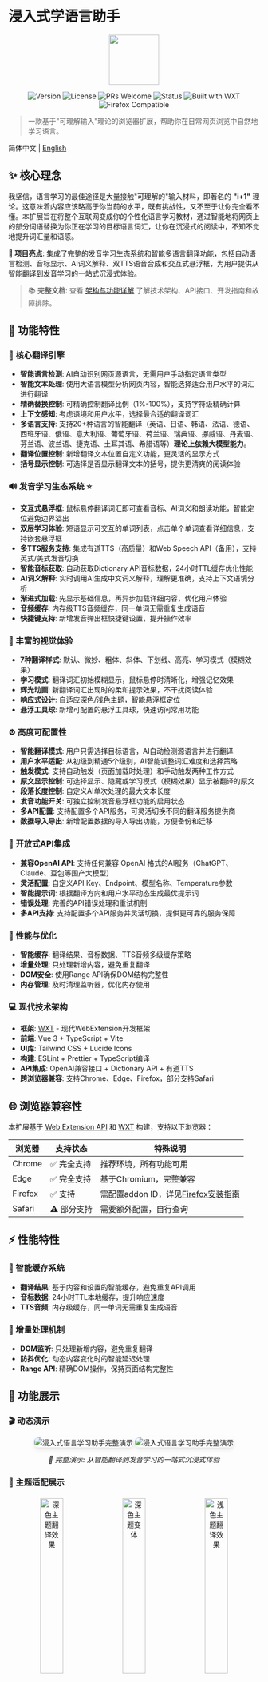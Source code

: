 # 浸入式学语言助手

<div align="center">
<img src="public/icon/128.png" width="100" height="100"  />
</div>
<div align="center">

![Version](https://img.shields.io/github/package-json/v/xiao-zaiyi/illa-helper?color=blue)
![License](https://img.shields.io/badge/license-MIT-blue.svg)
![PRs Welcome](https://img.shields.io/badge/PRs-welcome-brightgreen.svg)
![Status](https://img.shields.io/badge/status-stable-green)
![Built with WXT](https://img.shields.io/badge/built%20with-WXT-blue)
![Firefox Compatible](https://img.shields.io/badge/Firefox-compatible-orange)
</div>

> 一款基于"可理解输入"理论的浏览器扩展，帮助你在日常网页浏览中自然地学习语言。

简体中文 | [English](./README.md)

## ✨ 核心理念

我坚信，语言学习的最佳途径是大量接触"可理解的"输入材料，即著名的 **"i+1"** 理论。这意味着内容应该略高于你当前的水平，既有挑战性，又不至于让你完全看不懂。本扩展旨在将整个互联网变成你的个性化语言学习教材，通过智能地将网页上的部分词语替换为你正在学习的目标语言词汇，让你在沉浸式的阅读中，不知不觉地提升词汇量和语感。

**🎯 项目亮点**: 集成了完整的发音学习生态系统和智能多语言翻译功能，包括自动语言检测、音标显示、AI词义解释、双TTS语音合成和交互式悬浮框，为用户提供从智能翻译到发音学习的一站式沉浸式体验。

> 📚 **完整文档**: 查看 [架构与功能详解](./docs/ARCHITECTURE_AND_FEATURES.md) 了解技术架构、API接口、开发指南和故障排除。

## 🚀 功能特性

### 🎯 核心翻译引擎
- **智能语言检测**: AI自动识别网页源语言，无需用户手动指定语言类型
- **智能文本处理**: 使用大语言模型分析网页内容，智能选择适合用户水平的词汇进行翻译
- **精确替换控制**: 可精确控制翻译比例（1%-100%），支持字符级精确计算
- **上下文感知**: 考虑语境和用户水平，选择最合适的翻译词汇
- **多语言支持**: 支持20+种语言的智能翻译（英语、日语、韩语、法语、德语、西班牙语、俄语、意大利语、葡萄牙语、荷兰语、瑞典语、挪威语、丹麦语、芬兰语、波兰语、捷克语、土耳其语、希腊语等）**理论上依赖大模型能力**。
- **翻译位置控制**: 新增翻译文本位置自定义功能，更灵活的显示方式
- **括号显示控制**: 可选择是否显示翻译文本的括号，提供更清爽的阅读体验

### 🔊 发音学习生态系统 ⭐
- **交互式悬浮框**: 鼠标悬停翻译词汇即可查看音标、AI词义和朗读功能，智能定位避免边界溢出
- **双层学习体验**: 短语显示可交互的单词列表，点击单个单词查看详细信息，支持嵌套悬浮框
- **多TTS服务支持**: 集成有道TTS（高质量）和Web Speech API（备用），支持英式/美式发音切换
- **智能音标获取**: 自动获取Dictionary API音标数据，24小时TTL缓存优化性能
- **AI词义解释**: 实时调用AI生成中文词义解释，理解更准确，支持上下文语境分析
- **渐进式加载**: 先显示基础信息，再异步加载详细内容，优化用户体验
- **音频缓存**: 内存级TTS音频缓存，同一单词无需重复生成语音
- **快捷键支持**: 新增发音弹出框快捷键设置，提升操作效率

### 🎨 丰富的视觉体验
- **7种翻译样式**: 默认、微妙、粗体、斜体、下划线、高亮、学习模式（模糊效果）
- **学习模式**: 翻译词汇初始模糊显示，鼠标悬停时清晰化，增强记忆效果
- **辉光动画**: 新翻译词汇出现时的柔和提示效果，不干扰阅读体验
- **响应式设计**: 自适应深色/浅色主题，智能悬浮框定位
- **悬浮工具球**: 新增可配置的悬浮工具球，快速访问常用功能

### ⚙️ 高度可配置性
- **智能翻译模式**: 用户只需选择目标语言，AI自动检测源语言并进行翻译
- **用户水平适配**: 从初级到精通5个级别，AI智能调整词汇难度和选择策略
- **触发模式**: 支持自动触发（页面加载时处理）和手动触发两种工作方式
- **原文显示控制**: 可选择显示、隐藏或学习模式（模糊效果）显示被翻译的原文
- **段落长度控制**: 自定义AI单次处理的最大文本长度
- **发音功能开关**: 可独立控制发音悬浮框功能的启用状态
- **多API配置**: 支持配置多个API服务，可灵活切换不同的翻译服务提供商
- **数据导入导出**: 新增配置数据的导入导出功能，方便备份和迁移

### 🔌 开放式API集成
- **兼容OpenAI API**: 支持任何兼容 OpenAI 格式的AI服务（ChatGPT、Claude、豆包等国产大模型）
- **灵活配置**: 自定义API Key、Endpoint、模型名称、Temperature参数
- **智能提示词**: 根据翻译方向和用户水平动态生成最优提示词
- **错误处理**: 完善的API错误处理和重试机制
- **多API支持**: 支持配置多个API服务并灵活切换，提供更可靠的服务保障

### 🚀 性能与优化
- **智能缓存**: 翻译结果、音标数据、TTS音频多级缓存策略
- **增量处理**: 只处理新增内容，避免重复翻译
- **DOM安全**: 使用Range API确保DOM结构完整性
- **内存管理**: 及时清理监听器，优化内存使用

### 💻 现代技术架构
- **框架**: [WXT](https://wxt.dev/) - 现代WebExtension开发框架
- **前端**: Vue 3 + TypeScript + Vite
- **UI库**: Tailwind CSS + Lucide Icons
- **构建**: ESLint + Prettier + TypeScript编译
- **API集成**: OpenAI兼容接口 + Dictionary API + 有道TTS
- **跨浏览器兼容**: 支持Chrome、Edge、Firefox，部分支持Safari

## 🌐 浏览器兼容性

本扩展基于 [Web Extension API](https://developer.mozilla.org/en-US/docs/Mozilla/Add-ons/WebExtensions) 和 [WXT](https://wxt.dev/) 构建，支持以下浏览器：

| 浏览器 | 支持状态 | 特殊说明 |
|-------|--------|----------|
| Chrome | ✅ 完全支持 | 推荐环境，所有功能可用 |
| Edge | ✅ 完全支持 | 基于Chromium，完整兼容 |
| Firefox | ✅ 支持 | 需配置addon ID，详见[Firefox安装指南](#firefox-安装指南) |
| Safari | ⚠️ 部分支持 | 需要额外配置，自行查询 |

## ⚡ 性能特性

### 🚀 智能缓存系统
- **翻译结果**: 基于内容和设置的智能缓存，避免重复API调用
- **音标数据**: 24小时TTL本地缓存，提升响应速度
- **TTS音频**: 内存级缓存，同一单词无需重复生成语音

### 🔄 增量处理机制
- **DOM监听**: 只处理新增内容，避免重复翻译
- **防抖优化**: 动态内容变化时的智能延迟处理
- **Range API**: 精确DOM操作，保持页面结构完整性

## 📸 功能展示

### 🎬 动态演示
<div align="center">
  <img src="images/Demo.gif" alt="浸入式语言学习助手完整演示" style="max-width:80%; border-radius:8px; box-shadow:0 4px 8px rgba(0,0,0,0.1)"/>
  <img src="images/demo1.gif" alt="浸入式语言学习助手完整演示" style="max-width:80%; border-radius:8px; box-shadow:0 4px 8px rgba(0,0,0,0.1)"/>
  <p><i>🎯 完整演示: 从智能翻译到发音学习的一站式沉浸式体验</i></p>
</div>

### 🎨 主题适配展示
<div style="width:100%" align="center">
  <img src="images/home-dark.png" alt="深色主题翻译效果" style="width:30%; margin:5px; border-radius:6px"/>
  <img src="images/home-dark1.png" alt="深色主题变体" style="width:30%; margin:5px; border-radius:6px"/>
  <img src="images/home-light.png" alt="浅色主题翻译效果" style="width:30%; margin:5px; border-radius:6px"/>
  <p><i>🌗 主题适配: 深色/浅色主题智能切换，现代化视觉体验</i></p>
  <img src="images/set-base.png" alt="设置" style="width:100%; margin:5px; border-radius:6px;"/>
  <img src="images/set-ai.png" alt="设置" style="width:100%; margin:5px; border-radius:6px;"/>
  <p><i>👍 设置页支持多种配置</i></p>
</div>


### 🌍 多语言学习场景
<div style="width:100%" align="center">
  <img src="images/cn-test.png" alt="中文学习场景" style="width:45%; margin:5px; border-radius:6px"/>
  <img src="images/en-test.png" alt="英文学习场景" style="width:45%; margin:5px; border-radius:6px"/>
  <br/>
  <img src="images/jp-test.png" alt="日文学习场景" style="width:45%; margin:5px; border-radius:6px"/>
  <img src="images/k-test.png" alt="韩文学习场景" style="width:45%; margin:5px; border-radius:6px"/>
  <p><i>🧠 智能多语言: 支持20+种语言的AI自动检测和翻译，涵盖中文、英语、日语、韩语等主流学习语言</i></p>
</div>

## 🛠️ 安装与运行

### 1. 先决条件

- [Node.js](https://nodejs.org/)（版本 18 或更高）
- [npm](https://nodejs.org/) 或其他包管理器

### 2. 安装

1.  **克隆仓库:**
    
    ```bash
    git clone https://github.com/xiao-zaiyi/illa-helper.git
    cd illa-helper
    ```
    
2.  **安装依赖:**
    
    ```bash
    npm install
    ```
    
> **提示**: 如果你只想使用这个扩展而不参与开发，请直接前往 [Releases](https://github.com/xiao-zaiyi/illa-helper/releases) 页面下载最新版本的打包文件。

### 3. 配置

项目通过 `.env` 文件管理本地开发环境的配置。

1.  **创建 `.env` 文件:**
    复制 `.env.example` 文件来创建你自己的本地配置文件。
    ```bash
    cp .env.example .env
    ```

2.  **修改配置:**
    打开新建的 `.env` 文件，至少你需要提供一个有效的 API Key 才能让翻译功能正常工作。
    ```env
    VITE_WXT_DEFAULT_API_KEY="sk-your-real-api-key"
    # 你也可以在这里覆盖其他的默认设置
    VITE_WXT_DEFAULT_API_ENDPOINT="https://xxxxx/api/v1/chat/completions"
    VITE_WXT_DEFAULT_MODEL="gpt-4"
    VITE_WXT_DEFAULT_TEMPERATURE="0.2"
    ```
    > **注意**: `.env` 文件已被添加到 `.gitignore` 中，所以你的密钥不会被意外提交。

### 4. 构建扩展

根据目标浏览器执行相应的构建命令：

#### Chrome/Edge构建
```bash
npm run build
npm run zip
```

#### Firefox构建
```bash
npm run build:firefox
npm run zip:firefox
```

### 5. 加载扩展

#### Chrome/Edge安装
1. 打开浏览器（Chrome、Edge等）
2. 进入扩展管理页面（`chrome://extensions` 或 `edge://extensions`）
3. 打开 **"开发者模式"**
4. 点击 **"加载已解压的扩展程序"**
5. 选择项目根目录下的 `.output/chrome-mv3` 文件夹
6. 完成！现在你应该能在浏览器工具栏看到扩展的图标了

#### Firefox安装指南 <a id="firefox-安装指南"></a>

Firefox由于安全限制，需要特殊的安装步骤：

**方法一：临时安装（推荐开发调试）**
1. 在Firefox地址栏输入 `about:debugging#/runtime/this-firefox`
2. 点击 **"临时加载附加组件..."**
3. 选择 `.output/firefox-mv2/manifest.json` 文件
4. 扩展将以临时方式加载，浏览器重启后需要重新加载

**方法二：修改安全配置（永久安装）**
1. 在Firefox地址栏输入 `about:config`
2. 搜索 `xpinstall.signatures.required`
3. 双击将值改为 `false`
4. 现在可以通过 `about:addons` 安装未签名的扩展

**Firefox Storage API配置说明**

Firefox中的storage API需要明确的addon ID才能正常工作。本项目已在 `wxt.config.ts` 中配置了Firefox特定设置：

```typescript
browser_specific_settings: {
  gecko: {
    id: 'illa-helper@xiao-zaiyi',
    strict_min_version: '88.0'
  }
}
```

这确保了在Firefox中可以正常使用存储功能保存用户设置。

## 📂 目录结构

```
.
├── .output/              # WXT 打包输出目录
│   ├── chrome-mv3/       # Chrome/Edge扩展文件
│   └── firefox-mv2/      # Firefox扩展文件
├── assets/               # 静态资源目录 (例如 CSS, 字体)
├── components/           # 全局Vue组件
├── docs/                 # 📚 项目文档
│   └── ARCHITECTURE_AND_FEATURES.md  # 详细技术文档
├── entrypoints/          # 扩展入口点
│   ├── background.ts     # 后台服务 (配置验证、通知管理)
│   ├── content.ts        # 内容脚本 (核心翻译逻辑)
│   ├── popup/            # Vue 3 弹窗界面
│   │   ├── App.vue       # 主界面组件
│   │   ├── index.html    # 弹窗页面
│   │   ├── main.ts       # 入口点脚本
│   │   └── style.css     # 弹窗样式
│   └── options/          # 设置页面（Vue 3）
│       ├── App.vue       # 设置主界面
│       ├── index.html    # 设置页面HTML
│       ├── main.ts       # 设置页面入口脚本
│       └── components/   # 设置页面组件 (内容无法获取)
├── images/               # 项目图片资源
├── lib/                  # 第三方库或辅助模块
├── src/modules/          # 核心功能模块 (注意：由于环境限制，此目录下的详细结构未能完全验证)
│   ├── pronunciation/    # 🔊 发音系统模块（完整生态系统）
│   │   ├── phonetic/     # 音标获取服务（Dictionary API）
│   │   ├── tts/          # 语音合成服务（有道TTS + Web Speech）
│   │   ├── translation/  # AI翻译集成（词义解释）
│   │   ├── services/     # 发音服务协调器（核心逻辑）
│   │   ├── ui/           # 悬浮框UI组件（交互界面）
│   │   ├── utils/        # 工具函数库（DOM、定位、计时器）
│   │   ├── config/       # 配置管理（常量、配置项）
│   │   └── types/        # 类型定义（完整类型系统）
│   ├── options/          # 设置管理模块
│   │   └── blacklist/    # 网站黑名单功能
│   ├── processing/       # 文本处理模块
│   ├── floatingBall/     # 浮动球功能
│   ├── apiService.ts     # AI翻译API服务
│   ├── textProcessor.ts  # 智能文本处理器
│   ├── textReplacer.ts   # 文本替换引擎
│   ├── styleManager.ts   # 样式管理器
│   ├── storageManager.ts # 配置存储管理
│   ├── languageManager.ts# 多语言支持
│   ├── promptManager.ts  # AI提示词管理
│   ├── messaging.ts      # 消息传递系统
│   └── types.ts          # 核心类型定义
├── public/               # 静态资源
│   ├── icon/             # 扩展图标 (内容无法获取)
│   ├── warning.png       # 通知图标
│   └── wxt.svg           # WXT 图标
├── .env.example          # 环境变量模板
├── wxt.config.ts         # WXT 框架配置
└── package.json          # 项目依赖配置
```

### 🔧 核心技术栈

- **框架**: [WXT](https://wxt.dev/) - 现代WebExtension开发框架
- **前端**: Vue 3 + TypeScript + Vite
- **UI库**: Tailwind CSS + Lucide Icons
- **构建**: ESLint + Prettier + TypeScript编译
- **API集成**: OpenAI兼容接口 + Dictionary API + 有道TTS
- **架构模式**: Provider模式 + 模块化设计 + 事件驱动
- **发音系统**: 工厂模式 + 多TTS服务 + 智能缓存
- **存储管理**: 配置版本控制 + 跨浏览器兼容

> 📖 **查看详细文档**: [架构与功能详解](./docs/ARCHITECTURE_AND_FEATURES.md) - 包含完整的技术架构、API参考和开发指南

## ❓ 常见问题

### 为什么我需要提供API密钥？

本扩展使用AI技术进行智能文本翻译，这需要调用API服务。您可以使用 OpenAI 的API密钥，或任何兼容 OpenAI API格式的第三方服务。

### 发音功能如何工作？

发音系统是我们的核心特色功能，提供完整的学习体验：
- **音标显示**: 自动获取Dictionary API音标数据
- **AI词义**: 实时调用AI获取中文释义解释
- **双TTS支持**: 有道TTS（高质量）+ Web Speech API（备用）
- **交互悬浮框**: 鼠标悬停查看，支持英美发音切换
- **短语学习**: 短语中每个单词都可独立查看和朗读

### 智能翻译模式如何使用？

智能翻译是我们的新功能，使用简单：
1. **选择翻译模式**: 在设置中选择"🧠 智能多语言模式"
2. **选择目标语言**: 从20+种支持语言中选择你想学习的语言
3. **开始浏览**: AI会自动检测网页语言并翻译到你的目标语言
4. **无需额外配置**: 系统会自动处理不同语言的网页内容

### 扩展会收集我的浏览数据吗？

不会。本扩展在本地处理所有网页内容，只将需要翻译的文本片段发送到配置的API服务。发音功能的音标和词义数据也会本地缓存，保护您的隐私。

### 我可以控制翻译比例吗？

可以。扩展提供了精确的翻译控制：
- **语言水平**: 5个级别从初级到精通，AI智能调整词汇难度
- **替换比例**: 1%-100%精确控制，支持按字符数计算
- **原文显示**: 可选择显示、隐藏或学习模式（模糊效果）
- **智能适配**: 在智能模式下，系统会根据检测到的语言自动优化翻译策略

### Safari浏览器如何安装？<a id="safari-扩展安装"></a>

Safari需要额外的步骤将Web扩展打包为Safari扩展。请参考[Apple开发者文档](https://developer.apple.com/documentation/safariservices/safari_web_extensions/converting_a_web_extension_for_safari)。

### Firefox相关问题解决 🚨

#### "获取用户设置失败: Error: The storage API will not work with a temporary addon ID"

这是Firefox的已知限制。解决方案：

1. **使用最新版本**: 确保使用最新的构建版本，已包含Firefox特定配置
2. **使用Firefox专用构建**: 运行 `npm run build:firefox && npm run zip:firefox`
3. **临时安装**: 通过 `about:debugging` 页面安装，而不是直接安装.xpi文件

#### "扩展此组件无法安装，因为它未通过验证"

- **方法一**：通过在地址栏输入 `about:debugging#/runtime/this-firefox` 选择 `临时加载附加组件...` 可以从文件安装Firefox扩展
- **方法二**：地址栏输入 `about:config` 搜索 `xpinstall.signatures.required` 设置项，双击改为 `false`

<div align="center">
  <img src="images/firefox-cn.png" style="max-width:80%; border-radius:8px; box-shadow:0 4px 8px rgba(0,0,0,0.1)"/>
</div>

### API相关问题

#### "API配置错误"通知

检查以下配置：
- API Key格式是否正确（通常以`sk-`开头）
- API Endpoint URL是否有效
- 模型名称是否支持
- 网络连接是否正常

#### 翻译质量不理想

可以尝试：
- 调整用户水平设置
- 修改翻译比例
- 更换更强大的AI模型
- 调整Temperature参数（建议0.1-0.3）

## 🛠️ 故障排除

### 常见问题诊断

#### 1. 扩展加载失败
- 检查Node.js版本（需要18+）
- 确保依赖安装完整：`npm install`
- 查看构建日志是否有错误

#### 2. 翻译功能不工作
- 验证API配置是否正确
- 检查网络连接
- 查看开发者控制台错误信息

#### 3. 发音功能异常
- 确保浏览器支持Web Speech API
- 检查有道TTS服务状态
- 验证Dictionary API可访问性

#### 4. 设置无法保存
- Firefox用户确认使用正确的安装方式
- 检查扩展权限设置
- 清除浏览器缓存后重试


## 🤝 贡献指南

我们非常欢迎各种形式的贡献！无论是提交 Bug、提出新功能建议，还是直接贡献代码。

### 如何贡献

1. **提交问题**
   - 使用 GitHub Issues 报告 bug 或提出功能建议
   - 清晰描述问题或建议的详细内容
   - 如果是 bug，请提供复现步骤和环境信息

2. **贡献代码**
   - **Fork** 本仓库
   - 创建一个新的分支 (`git checkout -b feature/your-amazing-feature`)
   - 编写并测试您的代码
   - 确保代码遵循项目的编码规范
   - 提交您的代码更改 (`git commit -m 'Add some amazing feature'`)
   - 将您的分支推送到远程仓库 (`git push origin feature/your-amazing-feature`)
   - 创建一个 **Pull Request**

3. **改进文档**
   - 文档改进对项目同样重要
   - 可以修正错别字、完善解释或添加示例

### 开发指南

- **架构原则**: 遵循Provider模式和模块化设计，特别是发音系统的工厂模式
- **代码规范**: TypeScript严格模式，ESLint + Prettier格式化，完整类型定义
- **测试要求**: 确保新功能在多种浏览器和网站上正常工作，特别是多语言环境
- **性能考虑**: 注意DOM操作效率、内存管理和多语言缓存策略
- **API兼容**: 保持与现有API接口的向后兼容性，支持配置版本迁移
- **多语言支持**: 新增语言时需要在languageManager.ts注册并测试翻译效果
- **发音功能**: 扩展TTS服务时需要实现ITTSProvider接口并注册到工厂
- **浏览器兼容性**: 新功能需要在Chrome、Edge、Firefox中测试

> 📖 **详细开发指南**: 查看 [架构与功能详解](./docs/ARCHITECTURE_AND_FEATURES.md) 获取完整的开发环境配置、代码结构说明和最佳实践。

## 🔗 相关链接

- **项目主页**: [GitHub Repository](https://github.com/xiao-zaiyi/illa-helper)
- **问题反馈**: [GitHub Issues](https://github.com/xiao-zaiyi/illa-helper/issues)
- **版本发布**: [GitHub Releases](https://github.com/xiao-zaiyi/illa-helper/releases)
- **技术文档**: [架构与功能详解](./docs/ARCHITECTURE_AND_FEATURES.md)
- **WXT框架**: [WXT.dev](https://wxt.dev/)

## 📧 联系我们

- **作者**: Xiao-zaiyi
- **GitHub**: [@xiao-zaiyi](https://github.com/xiao-zaiyi)
- **项目讨论**: 通过GitHub Issues进行技术讨论

## 📜 版权许可

本项目基于 [MIT License](./LICENSE) 开源。您可以自由使用、修改和分发此代码，包括用于商业目的。

---

<div align="center">
  <p>⭐ 如果这个项目对您有帮助，请给我们一个Star！</p>
  <p>🔄 欢迎Fork并贡献您的改进！</p>
</div>


